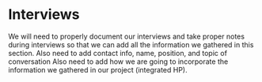 # Interviews

We will need to properly document our interviews and take proper notes during interviews so that we can add all the information we gathered in this section. 
Also need to add contact info, name, position, and topic of conversation
Also need to add how we are going to incorporate the information we gathered in our project (integrated HP).
